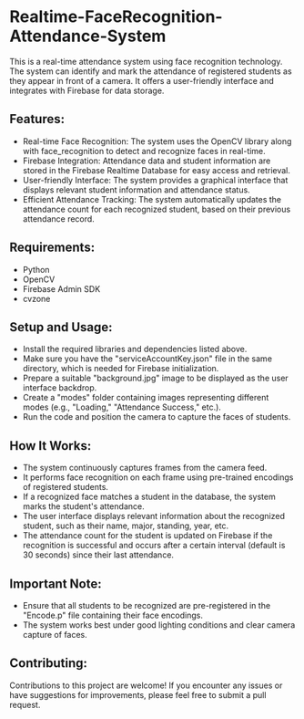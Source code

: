 # Realtime-FaceRecognition-Attendance-System
This is a real-time attendance system using face recognition technology. The system can identify and mark the attendance of registered students as they appear in front of a camera. It offers a user-friendly interface and integrates with Firebase for data storage.
                  
## Features:               

- Real-time Face Recognition: The system uses the OpenCV library along with face_recognition to detect and recognize faces in real-time.
- Firebase Integration: Attendance data and student information are stored in the Firebase Realtime Database for easy access and retrieval.
- User-friendly Interface: The system provides a graphical interface that displays relevant student information and attendance status.
- Efficient Attendance Tracking: The system automatically updates the attendance count for each recognized student, based on their previous attendance record.    
          
## Requirements:

- Python
- OpenCV
- Firebase Admin SDK
- cvzone            
## Setup and Usage:               

- Install the required libraries and dependencies listed above.
- Make sure you have the "serviceAccountKey.json" file in the same directory, which is needed for Firebase initialization.
- Prepare a suitable "background.jpg" image to be displayed as the user interface backdrop.
- Create a "modes" folder containing images representing different modes (e.g., "Loading," "Attendance Success," etc.).
- Run the code and position the camera to capture the faces of students.                     
## How It Works:            

- The system continuously captures frames from the camera feed.
- It performs face recognition on each frame using pre-trained encodings of registered students.
- If a recognized face matches a student in the database, the system marks the student's attendance.
- The user interface displays relevant information about the recognized student, such as their name, major, standing, year, etc.
- The attendance count for the student is updated on Firebase if the recognition is successful and occurs after a certain interval (default is 30 seconds) since their last attendance.                  
## Important Note:                

- Ensure that all students to be recognized are pre-registered in the "Encode.p" file containing their face encodings.
- The system works best under good lighting conditions and clear camera capture of faces.
## Contributing:                       
Contributions to this project are welcome! If you encounter any issues or have suggestions for improvements, please feel free to submit a pull request.
